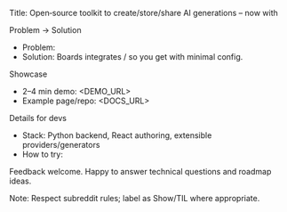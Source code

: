 Title: Open‑source toolkit to create/store/share AI generations – now with <FEATURE>

Problem → Solution
- Problem: <PAIN>
- Solution: Boards integrates <PROVIDER>/<GENERATOR> so you get <OUTCOME> with minimal config.

Showcase
- 2–4 min demo: <DEMO_URL>
- Example page/repo: <DOCS_URL>

Details for devs
- Stack: Python backend, React authoring, extensible providers/generators
- How to try: <STEPS or DOCS_URL>

Feedback welcome. Happy to answer technical questions and roadmap ideas.

Note: Respect subreddit rules; label as Show/TIL where appropriate.
